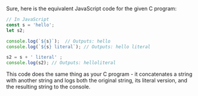 Sure, here is the equivalent JavaScript code for the given C program:

```javascript
// In JavaScript
const s = 'hello'; 
let s2;

console.log(`${s}`);  // Outputs: hello
console.log(`${s} literal`); // Outputs: hello literal

s2 = s + ' literal' ; 
console.log(s2); // Outputs: helloliteral
```
This code does the same thing as your C program - it concatenates a string with another string and logs both the original string, its literal version, and the resulting string to the console.
